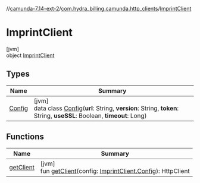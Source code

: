 //[camunda-7.14-ext-2](../../../index.md)/[com.hydra_billing.camunda.http_clients](../index.md)/[ImprintClient](index.md)

# ImprintClient

[jvm]\
object [ImprintClient](index.md)

## Types

| Name | Summary |
|---|---|
| [Config](-config/index.md) | [jvm]<br>data class [Config](-config/index.md)(**url**: String, **version**: String, **token**: String, **useSSL**: Boolean, **timeout**: Long) |

## Functions

| Name | Summary |
|---|---|
| [getClient](get-client.md) | [jvm]<br>fun [getClient](get-client.md)(config: [ImprintClient.Config](-config/index.md)): HttpClient |

